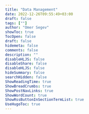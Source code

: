 ```yaml
---
title: "Data Management"
date: 2022-12-26T09:55:49+03:00
draft: false
tags: [""]
author: "Omer Segev"
showToc: true
TocOpen: false
draft: false
hidemeta: false
comments: false
description: ""
disableHLJS: false
disableShare: false
disableHLJS: false
hideSummary: false
searchHidden: false
ShowReadingTime: true
ShowBreadCrumbs: true
ShowPostNavLinks: true
ShowWordCount: true
ShowRssButtonInSectionTermList: true
UseHugoToc: true
---
```


